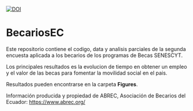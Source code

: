 [![DOI](https://zenodo.org/badge/137127716.svg)](https://zenodo.org/badge/latestdoi/137127716)

# BecariosEC

Este repositorio contiene el codigo, data y analisis parciales de la segunda encuesta aplicada a los becarios de los programas de Becas SENESCYT. 

Los principales resultados es la evolucion de tiempo en obtener un empleo y el valor de las becas para fomentar la movilidad social en el pais. 

Resultados pueden encontrarse en la carpeta **Figures**. 


Información producida y propiedad de ABREC, Asociación de Becarios del Ecuador: https://www.abrec.org/
